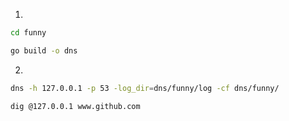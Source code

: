 
1.
```bash
cd funny

go build -o dns

```

2.
```bash
dns -h 127.0.0.1 -p 53 -log_dir=dns/funny/log -cf dns/funny/

dig @127.0.0.1 www.github.com
```